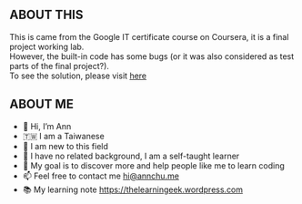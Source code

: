 ## ABOUT THIS

This is came from the Google IT certificate course on Coursera, it is a final project working lab.<br/>
However, the built-in code has some bugs (or it was also considered as test parts of the final project?).<br/>
To see the solution, please visit [here](https://thelearningeek.wordpress.com/2022/12/11/google-it-certificate-crash-course-on-pyhton-final-project-wordcloud/)

## ABOUT ME

- 👋 Hi, I’m Ann
- 🇹🇼 I am a Taiwanese
- 👶 I am new to this field
- 🌱 I have no related background, I am a self-taught learner
- 🎯 My goal is to discover more and help people like me to learn coding
- 📫 Feel free to contact me hi@annchu.me
- 📚 My learning note https://thelearningeek.wordpress.com
